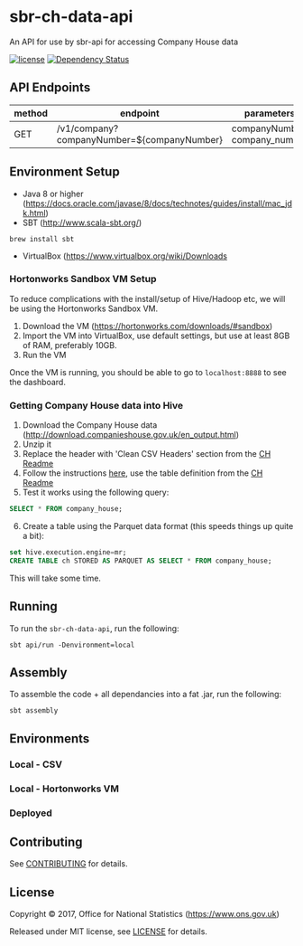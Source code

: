 # sbr-ch-data-api
An API for use by sbr-api for accessing Company House data

[![license](https://img.shields.io/github/license/mashape/apistatus.svg)]() [![Dependency Status](https://www.versioneye.com/user/projects/596f195e6725bd0027f25e93/badge.svg?style=flat-square)](https://www.versioneye.com/user/projects/596f195e6725bd0027f25e93)

## API Endpoints

| method | endpoint                                   | parameters                    | example                                |
|--------|--------------------------------------------|-------------------------------|----------------------------------------|
| GET    | /v1/company?companyNumber=${companyNumber} | companyNumber: company_number | GET /v1/company?companyNumber=AB123456 |

## Environment Setup

* Java 8 or higher (https://docs.oracle.com/javase/8/docs/technotes/guides/install/mac_jdk.html)
* SBT (http://www.scala-sbt.org/)

```shell
brew install sbt
```

* VirtualBox (https://www.virtualbox.org/wiki/Downloads

### Hortonworks Sandbox VM Setup

To reduce complications with the install/setup of Hive/Hadoop etc, we will be using the Hortonworks Sandbox VM.

1. Download the VM (https://hortonworks.com/downloads/#sandbox)
2. Import the VM into VirtualBox, use default settings, but use at least 8GB of RAM, preferably 10GB.
3. Run the VM

Once the VM is running, you should be able to go to `localhost:8888` to see the dashboard.

### Getting Company House data into Hive

1. Download the Company House data (http://download.companieshouse.gov.uk/en_output.html)
2. Unzip it
3. Replace the header with 'Clean CSV Headers' section from the [CH Readme](CH.md)
4. Follow the instructions [here](https://hortonworks.com/hadoop-tutorial/how-to-use-hcatalog-basic-pig-hive-commands/#download-example-data), use the table definition from the [CH Readme](CH.md)
5. Test it works using the following query:

```SQL
SELECT * FROM company_house;
```

6. Create a table using the Parquet data format (this speeds things up quite a bit):

```SQL
set hive.execution.engine=mr;
CREATE TABLE ch STORED AS PARQUET AS SELECT * FROM company_house;
```

This will take some time.

## Running

To run the `sbr-ch-data-api`, run the following:

``` shell
sbt api/run -Denvironment=local
```

## Assembly

To assemble the code + all dependancies into a fat .jar, run the following:

```shell
sbt assembly
```

## Environments

### Local - CSV

### Local - Hortonworks VM

### Deployed

## Contributing

See [CONTRIBUTING](CONTRIBUTING.md) for details.

## License

Copyright ©‎ 2017, Office for National Statistics (https://www.ons.gov.uk)

Released under MIT license, see [LICENSE](LICENSE) for details.
